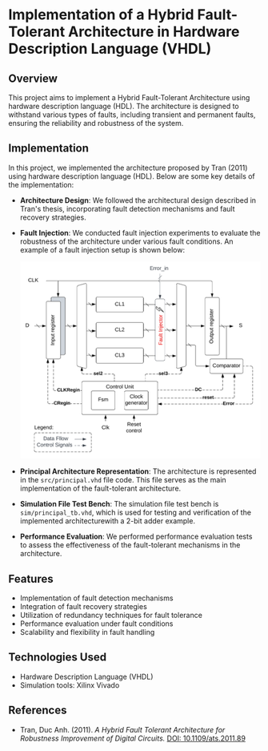 # Implementation of a Hybrid Fault-Tolerant Architecture in Hardware Description Language (VHDL)

## Overview

This project aims to implement a Hybrid Fault-Tolerant Architecture using hardware description language (HDL). The architecture is designed to withstand various types of faults, including transient and permanent faults, ensuring the reliability and robustness of the system.

## Implementation

In this project, we implemented the architecture proposed by Tran (2011) using hardware description language (HDL). Below are some key details of the implementation:

- **Architecture Design**: We followed the architectural design described in Tran's thesis, incorporating fault detection mechanisms and fault recovery strategies.

- **Fault Injection**: We conducted fault injection experiments to evaluate the robustness of the architecture under various fault conditions. An example of a fault injection setup is shown below:

  <img src="Images/fault_injection_setup.png" width="500">

- **Principal Architecture Representation**: The architecture is represented in the `src/principal.vhd` file code. This file serves as the main implementation of the fault-tolerant architecture.

- **Simulation File Test Bench**: The simulation file test bench is `sim/principal_tb.vhd`, which is used for testing and verification of the implemented architecturewith a 2-bit adder example.

- **Performance Evaluation**: We performed performance evaluation tests to assess the effectiveness of the fault-tolerant mechanisms in the architecture.

## Features

- Implementation of fault detection mechanisms
- Integration of fault recovery strategies
- Utilization of redundancy techniques for fault tolerance
- Performance evaluation under fault conditions
- Scalability and flexibility in fault handling

## Technologies Used

- Hardware Description Language (VHDL)
- Simulation tools: Xilinx Vivado

## References

- Tran, Duc Anh. (2011). *A Hybrid Fault Tolerant Architecture for Robustness Improvement of Digital Circuits.* [DOI: 10.1109/ats.2011.89](https://doi.org/10.1109/ats.2011.89)

